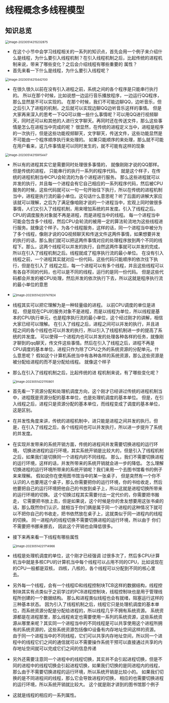 # 线程概念多线程模型



## 知识总览

<img src="https://cvp.oss-cn-shanghai.aliyuncs.com/picgo/202305142152955.png" alt="image-20230514215232875" style="zoom:67%;" />

* 在这个小节中会学习线程相关的一系列的知识点，首先会用一个例子来介绍什么是线程，为什么要引入线程机制？在引入线程机制之后，比起传统的进程机制来说，带来了哪些变化？之后会介绍线程有哪些重要的
  属性？ 
* 首先来看一下什么是线程，为什么要引入线程呢？ 

<img src="https://cvp.oss-cn-shanghai.aliyuncs.com/picgo/202305142154180.png" alt="image-20230514215442100" style="zoom: 67%;" />

* 在很久很久以前在没有引入进程之前，系统之间的各个程序是只能串行执行的。 所以在那个时候，比如说想一边运行音乐播放程序，一边运行QQ程序，那么显然是不可以实现的。 在那个时候，我们不可能边聊QQ，边听音乐，但之后引入了进程的机制，之后就可以实现边聊QQ边听音乐这样的事情。 但是大家再来深入的思考一下QQ可以做一些什么事情呢？可以用QQ进行视频聊天，同时还可以和其他的人进行文字聊天。再同时还在传送文件，那么这些事情是怎么在进程当中完成的呢？ 很显然，在传统的进程定义当中，进程是程序的一次执行，但是这些功能视频聊天，文字聊天，传送文件，这些功能显然是不可能由一个程序顺序执行来处理的。 如果只能顺序的来处理，那么就不可能在用户看来，这几件事情是可以同时发生的，就不可能有这样的现象

<img src="https://cvp.oss-cn-shanghai.aliyuncs.com/picgo/202305142159536.png" alt="image-20230514215915447" style="zoom: 67%;" />

* 所以有的进程其实它是需要同时处理很多事情的， 就像刚刚才说的QQ那样。 但是传统的进程， 只能串行的执行一系列的程序代码。 就是这个样子，在传统的进程机制当中CPU会轮流的为各个进程进行服务。 那么这些进程就可以并发的执行，并且每一个进程会有它自己相应的一系列程序代码，然后被CPU服务的时候，这些代码就可以一句一句开始往下执行，所以在传统的进程机制当中，进程是执行流的最小单位。这句话什么意思呢？听了后面的讲解大家应该就可以理解，之后为了满足像咱刚才说的一个进程当中，宏观上同时做很多事情，人们又引入了线程机制，用来增加系统的并发度。引入了线程之后。 CPU的调度服务对象就不再是进程，而是进程当中的线程。 每一个进程当中可能会包含多个线程，然后CPU会轮流的被用一定的算法轮流地为这些线程进行服务。就像这个样子。为各个线程服务，这样的话，同一个进程当中被分为了多个线程，像刚才说的QQ视频聊天和传送文件这两件事情，如果想要并发的执行的话，那么我们就可以把这两件事情对应的处理程序放到两个不同的线程下。那么，这两个线程可以并发的执行，自然这两件事就可以并发的完成，所以在引入了线程机制之后。线程就成了程序执行流的最小单位。 在没有引入线程之前，一个进程其实就对应一份代码，这些代码只能顺序的依次往下执行，但是在引入了
  线程之后，每一个进程可以有多个线程，并且这些线程可以有各自不同的代码，也可以是不同的线程，运行的是同一份代码。 但是这些代码都会并发的被CPU处理，然后并发的依次执行下去，所以这就是程序执行流的最小单位的意思

* <img src="https://cvp.oss-cn-shanghai.aliyuncs.com/picgo/202305142207006.png" alt="image-20230514220747924" style="zoom:67%;" />

* 线程其实可以把它理解为是一种轻量级的进程。 以前CPU调度的单位是进程， 但是现在CPU的服务对象不是进程，而是以线程为单位，所以线程是基本的CPU执行单元，也是程序执行流的最小单位，这个经过刚才的讲解，相信大家已经可以理解。 在引入了线程之后，进程之间可以并发的执行，并且进
  程之间的各个线程也可以并发的执行，所以引入了线程机制进一步的提高了系统的并发度。 可以使得一个进程内也可以并发的处理各种各样的任务，就像刚才聊到的qq聊天，传文件这些事情。然后在引入了线程之后，进程不再是CPU调度的基本单位，进程只作为除了CPU之外的系统资源的分配单元。什
  么意思呢？ 假如这个计算机系统当中有各种各样的系统资源，那么这些资源是被分配给进程的而不是分配给线程。 就像这个样子

* 那么在引入了线程机制之后，比起传统的进
  程机制来说，有了哪些变化呢？

  <img src="https://cvp.oss-cn-shanghai.aliyuncs.com/picgo/202305142211925.png" alt="image-20230514221110801" style="zoom: 67%;" />

* 首先看一下资源分配和处理机调度方向，这个刚才已经讲过传统的进程机制当中，进程既是资源分配的基本单位，也是处理机调度的基本单位。 但是，在引入线程之后，进程只是资源分配的基本单位，而线程变成了调度的基本单位，这是区别。

* 在并发性角度来讲，传统的进程机制中，进只能是进程之间并发的执行。但是，在引入了线程之后，各个线程间也可以并发执行，所以进一步提升了系统的并发度。 

* 在实现并发带来的系统开销方面，传统的进程间并发需要切换进程的运行环境， 切换进进程的运行环境，其实系统开销是比较大的，但是引入了线程机制之后，如果我们是切换同一个进程内的不同线程。 那么，我们不需要切换进程的运行环境，这样的话，并发所带来的系统开销就会进一步的降低。 怎么理解切换进程的运行环境所带来的系统开销呢？我们来用一个去图书馆看书的例子来来理解。 假如说你在使用图书馆当中的某一张桌子， 但是突然有一个你不认识的人也要用这个桌子，那么你需要把你的运行环境，你的书给收走，然后他要把自己的运行环境把他自己的书放到桌子上，所以这就是进程切换所带来的运行环境的切换。 这个切换过程其实需要付出一定代价的，你需要把书搬走， 它需要把书放上去，但是如果说，这个时候是你的舍友想要用这张书桌的话，那么既然你们认识，就相当于你们俩是属于同一个进程的这种情况下就可以不把你自己的书收走，把书依然放在桌子上，这就类似于同一进程内的线程的切换。 同一进程内的线程切换不需要切换进程的运行环境，所以由于
  你们不需要把书挪来挪去， 因此这个开销也会降低很多。

* 接下来再来看一下线程有哪些属性

  <img src="https://cvp.oss-cn-shanghai.aliyuncs.com/picgo/202305142217074.png" alt="image-20230514221714966" style="zoom: 67%;" />

* 线程是处理机调度的单位，这个刚才已经强调
  过很多次了，然后多CPU计算机当中就是多核CPU的计算机当中每个线程可以占用不同的CPU，比如说现在的CPU一般都是双核， 四核，八核的，各个线程可以分配到不同的核心里去。 

* 另外每一个线程，会有一个线程ID和线程控制块TCB这样的数据结构，线程控制块其实有点类似于之前学过的PCB进程控制块，线程控制块也是用于管理线程所创建的一个数据结构。 那么和进程类似线程也会有就绪，阻塞运行这样的三种基本状态。 因为引入了线程机制之后，线程它只是处理机调度的基本单位，而系统资源分配是分配给进程的，所以线程几乎不拥有系统资源。 系统资源都是在进程那里，那么线程肯定也需要使用一系列的系统资源，这些系统资源从哪里来呢？其实同一个进程当中的不同线程是可以共享使用这个进程所拥有的系统资源的，这些系统资源包括像IO设备有内存地址空间这样的资源。 由于同一个进程当中的不同线程，它们可以共享内存地址空间，所以同一个进程中的线程它们之间的通信就可以不需要操作系统干预可以直接通过共享的内存地址空间就可以完成它们之间的信息传递

* 另外还需要注意同一个进程中的线程切换，其实并不会引起进程切换，但是不同的进程中的线程切换会引起进程切换，如果我们切换的是同进程内的线程，那么由于不需要切换进程的运行环境，所以系统开销是比较小的。 如果我们切换的是不同进程间的线程，那么它会导致进程的切换， 相应的也需要切换进程的运行环境，所以系统开销就比较大。 这个就是刚才讲到的图书馆那个例子

* 这就是线程的相应的一系列属性。